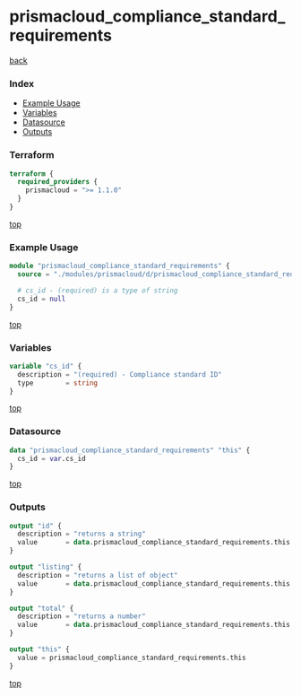 # prismacloud_compliance_standard_requirements

[back](../prismacloud.md)

### Index

- [Example Usage](#example-usage)
- [Variables](#variables)
- [Datasource](#datasource)
- [Outputs](#outputs)

### Terraform

```terraform
terraform {
  required_providers {
    prismacloud = ">= 1.1.0"
  }
}
```

[top](#index)

### Example Usage

```terraform
module "prismacloud_compliance_standard_requirements" {
  source = "./modules/prismacloud/d/prismacloud_compliance_standard_requirements"

  # cs_id - (required) is a type of string
  cs_id = null
}
```

[top](#index)

### Variables

```terraform
variable "cs_id" {
  description = "(required) - Compliance standard ID"
  type        = string
}
```

[top](#index)

### Datasource

```terraform
data "prismacloud_compliance_standard_requirements" "this" {
  cs_id = var.cs_id
}
```

[top](#index)

### Outputs

```terraform
output "id" {
  description = "returns a string"
  value       = data.prismacloud_compliance_standard_requirements.this.id
}

output "listing" {
  description = "returns a list of object"
  value       = data.prismacloud_compliance_standard_requirements.this.listing
}

output "total" {
  description = "returns a number"
  value       = data.prismacloud_compliance_standard_requirements.this.total
}

output "this" {
  value = prismacloud_compliance_standard_requirements.this
}
```

[top](#index)